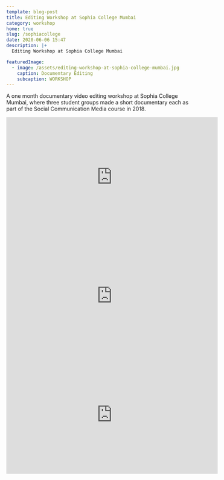 ```yaml
---
template: blog-post
title: Editing Workshop at Sophia College Mumbai
category: workshop
home: true
slug: /sophiacollege
date: 2020-06-06 15:47
description: |+
  Editing Workshop at Sophia College Mumbai

featuredImage:
  - image: /assets/editing-workshop-at-sophia-college-mumbai.jpg
    caption: Documentary Editing
    subcaption: WORKSHOP
---
```

A one month documentary video editing workshop at Sophia College Mumbai, where three student groups made a short documentary each as part of the Social Communication Media course in 2018.

<iframe width="560" height="315" src="https://www.youtube.com/embed/LZTMNzqrjzM" frameborder="0" allow="accelerometer; autoplay; encrypted-media; gyroscope; picture-in-picture" allowfullscreen></iframe>

<br>

<iframe width="560" height="315" src="https://www.youtube.com/embed/ZQGCMjnDbjQ" frameborder="0" allow="accelerometer; autoplay; encrypted-media; gyroscope; picture-in-picture" allowfullscreen></iframe>

<br>

<iframe width="560" height="315" src="https://www.youtube.com/embed/QALRDCjRLxo" frameborder="0" allow="accelerometer; autoplay; encrypted-media; gyroscope; picture-in-picture" allowfullscreen></iframe>
